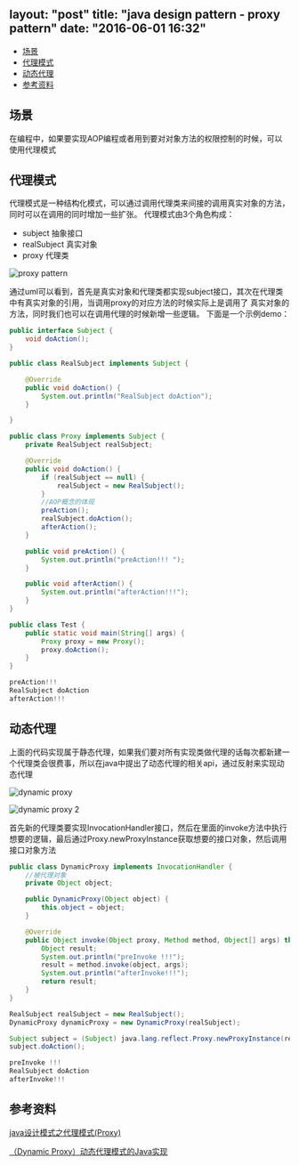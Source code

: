 layout: "post"
title: "java design pattern - proxy pattern"
date: "2016-06-01 16:32"
---
<!-- TOC depthFrom:2 depthTo:6 withLinks:1 updateOnSave:1 orderedList:0 -->

- [场景](#场景)
- [代理模式](#代理模式)
- [动态代理](#动态代理)
- [参考资料](#参考资料)

<!-- /TOC -->
## 场景
  在编程中，如果要实现AOP编程或者用到要对对象方法的权限控制的时候，可以使用代理模式

## 代理模式
  代理模式是一种结构化模式，可以通过调用代理类来间接的调用真实对象的方法，同时可以在调用的同时增加一些扩张。
  代理模式由3个角色构成：
- subject 抽象接口
- realSubject 真实对象
- proxy 代理类

![proxy pattern](/images/2016/06/proxy_pattern_uml.png)
<!--more-->

  通过uml可以看到，首先是真实对象和代理类都实现subject接口，其次在代理类中有真实对象的引用，当调用proxy的对应方法的时候实际上是调用了
  真实对象的方法，同时我们也可以在调用代理的时候新增一些逻辑。
  下面是一个示例demo：
```java
public interface Subject {
    void doAction();
}
```
```java
public class RealSubject implements Subject {

    @Override
    public void doAction() {
        System.out.println("RealSubject doAction");
    }

}
```
```java
public class Proxy implements Subject {
    private RealSubject realSubject;

    @Override
    public void doAction() {
        if (realSubject == null) {
            realSubject = new RealSubject();
        }
        //AOP概念的体现
        preAction();
        realSubject.doAction();
        afterAction();
    }

    public void preAction() {
        System.out.println("preAction!!! ");
    }

    public void afterAction() {
        System.out.println("afterAction!!!");
    }
}
```
```java
public class Test {
    public static void main(String[] args) {
        Proxy proxy = new Proxy();
        proxy.doAction();
    }
}
```
```java
preAction!!!
RealSubject doAction
afterAction!!!
```
## 动态代理
  上面的代码实现属于静态代理，如果我们要对所有实现类做代理的话每次都新建一个代理类会很费事，所以在java中提出了动态代理的相关api，通过反射来实现动态代理

![dynamic proxy ](/images/2016/06/dynamic_proxy_pattern_uml.jpg)

![dynamic proxy 2](/images/2016/06/dynamic_proxy_pattern_uml_2.jpg)

  首先新的代理类要实现InvocationHandler接口，然后在里面的invoke方法中执行想要的逻辑，最后通过Proxy.newProxyInstance获取想要的接口对象，然后调用接口对象方法

```java
public class DynamicProxy implements InvocationHandler {
    //被代理对象
    private Object object;

    public DynamicProxy(Object object) {
        this.object = object;
    }

    @Override
    public Object invoke(Object proxy, Method method, Object[] args) throws Throwable {
        Object result;
        System.out.println("preInvoke !!!");
        result = method.invoke(object, args);
        System.out.println("afterInvoke!!!");
        return result;
    }
}
```
```java
RealSubject realSubject = new RealSubject();
DynamicProxy dynamicProxy = new DynamicProxy(realSubject);

Subject subject = (Subject) java.lang.reflect.Proxy.newProxyInstance(realSubject.getClass().getClassLoader(), realSubject.getClass().getInterfaces(), dynamicProxy);
subject.doAction();
```
```java
preInvoke !!!
RealSubject doAction
afterInvoke!!!
```

## 参考资料

[java设计模式之代理模式(Proxy)][6a395f1b]

  [6a395f1b]: http://blog.csdn.net/liangbinny/article/details/18656791 "java设计模式之代理模式(Proxy)"

[（Dynamic Proxy）动态代理模式的Java实现][96d0c340]

  [96d0c340]: http://haolloyin.blog.51cto.com/1177454/333257/ "（Dynamic Proxy）动态代理模式的Java实现"
